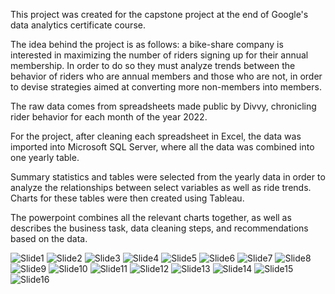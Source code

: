 This project was created for the capstone project at the end of Google's data analytics certificate course.

The idea behind the project is as follows: a bike-share company is interested in maximizing the number of riders signing up for their annual membership. In order to do so they must analyze trends between the behavior of riders who are annual members and those who are not, in order to devise strategies aimed at converting more non-members into members.

The raw data comes from spreadsheets made public by Divvy, chronicling rider behavior for each month of the year 2022.

For the project, after cleaning each spreadsheet in Excel, the data was imported into Microsoft SQL Server, where all the data was combined into one yearly table.

Summary statistics and tables were selected from the yearly data in order to analyze the relationships between select variables as well as ride trends. Charts for these tables were then created using Tableau.

The powerpoint combines all the relevant charts together, as well as describes the business task, data cleaning steps, and recommendations based on the data.

![Slide1](https://github.com/Jschu36/Google-Data-Analytics-Capstone-Project/assets/171626688/e39ba4d8-397d-4b14-b186-e97691ce18f5)
![Slide2](https://github.com/Jschu36/Google-Data-Analytics-Capstone-Project/assets/171626688/d6b9feac-c3c9-4307-9e21-87d831be1b46)
![Slide3](https://github.com/Jschu36/Google-Data-Analytics-Capstone-Project/assets/171626688/d5229651-c535-4519-a541-e24b28c9ea6d)
![Slide4](https://github.com/Jschu36/Google-Data-Analytics-Capstone-Project/assets/171626688/83e293ce-5c0b-435d-9ff6-6bc9e4317a96)
![Slide5](https://github.com/Jschu36/Google-Data-Analytics-Capstone-Project/assets/171626688/1410689b-a138-4a34-a09f-a18a2bb64c7f)
![Slide6](https://github.com/Jschu36/Google-Data-Analytics-Capstone-Project/assets/171626688/d444d463-230e-40a7-93b7-5be8a9b28fa3)
![Slide7](https://github.com/Jschu36/Google-Data-Analytics-Capstone-Project/assets/171626688/0728e152-f192-4806-a1f5-13de0a2a0bc0)
![Slide8](https://github.com/Jschu36/Google-Data-Analytics-Capstone-Project/assets/171626688/5a1c3dff-b233-4db7-b46e-d42449db94f8)
![Slide9](https://github.com/Jschu36/Google-Data-Analytics-Capstone-Project/assets/171626688/556c9016-d3cb-4923-b86f-5900bf0a3738)
![Slide10](https://github.com/Jschu36/Google-Data-Analytics-Capstone-Project/assets/171626688/eda61c23-0f18-471b-a7cb-fe5ae63f109b)
![Slide11](https://github.com/Jschu36/Google-Data-Analytics-Capstone-Project/assets/171626688/dd75ee8b-f11b-4f04-89d5-e05d3a9f633a)
![Slide12](https://github.com/Jschu36/Google-Data-Analytics-Capstone-Project/assets/171626688/aa4d6e95-003f-4820-997c-60e244ae553a)
![Slide13](https://github.com/Jschu36/Google-Data-Analytics-Capstone-Project/assets/171626688/3e9de15f-61b1-4278-bad5-5fe759e38284)
![Slide14](https://github.com/Jschu36/Google-Data-Analytics-Capstone-Project/assets/171626688/af269871-481c-48bc-9d65-aa7c29431f89)
![Slide15](https://github.com/Jschu36/Google-Data-Analytics-Capstone-Project/assets/171626688/91aa1af9-03e2-45a7-b40a-de6633b7f6e8)
![Slide16](https://github.com/Jschu36/Google-Data-Analytics-Capstone-Project/assets/171626688/9b875778-b5ba-406c-91be-9cb675b29552)
